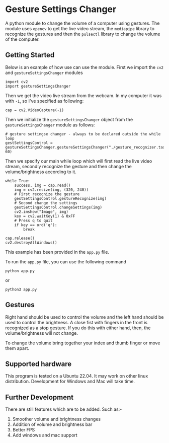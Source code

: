 # Gesture Settings Changer

A python module to change the volume of a computer using gestures. The module uses `opencv` to get the live video stream, the `mediapipe` library to recognize the gestures and then the `pulsectl` library to change the volume of the computer.	

## Getting Started
Below is an example of how use can use the module. First we import the `cv2` and `gestureSettingsChanger` modules

    import cv2
    import gestureSettingsChanger

Then we get the video live stream from the webcam. In my computer it was with `-1`, so I've specified as following:
  
    cap = cv2.VideoCapture(-1)

Then we initialize the `gestureSettingsChanger` object from the `gestureSettingsChanger` module as follows:

    # gesture settingse changer - always to be declared outside the while loop
    gestSettingsControl = gestureSettingsChanger.gestureSettingsChanger("./gesture_recognizer.task", 60) 

Then we specify our main while loop which will first read the live video  stream, secondly recognize the gesture and then change the volume/brightness according to it.

    while True:
        success, img = cap.read()
        img = cv2.resize(img, (320, 240))
    	# First recognize the gesture
    	gestSettingsControl.gestureRecognize(img)
    	# Second change the settings
    	gestSettingsControl.changeSettings(img)
        cv2.imshow("Image", img)
        key = cv2.waitKey(1) & 0xFF
        # Press q to quit
        if key == ord('q'):
            break
  
    cap.release()
    cv2.destroyAllWindows()

This example has been provided in the `app.py` file.

To run the `app.py` file, you can use the following command

    python app.py

or 

    python3 app.py

## Gestures

Right hand should be used to control the volume and the left hand should be used to control the brightness. A close fist with fingers in the front is recognized as a stop gesture. If you do this with either hand, then, the volume/brightness will not change. 

To change the volume bring together your index and thumb finger or move them apart.

## Supported hardware
This program is tested on a Ubuntu 22.04. It may work on other linux distribution. Development for Windows and Mac will take time.

##  Further Development

There are still features which are to be added. Such as:-

1. Smoother volume and brightness changes
2. Addition of volume and brightness bar
3. Better FPS
4. Add windows and mac support
